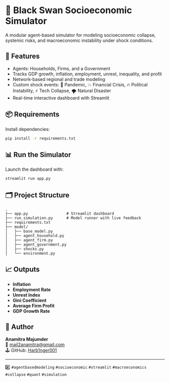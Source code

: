 # 🧠 Black Swan Socioeconomic Simulator

A modular agent-based simulator for modeling socioeconomic collapse, systemic risks, and macroeconomic instability under shock conditions.

## 🚀 Features

- Agents: Households, Firms, and a Government
- Tracks GDP growth, inflation, employment, unrest, inequality, and profit
- Network-based regional and trade modeling
- Custom shock events: 🦠 Pandemic, 💥 Financial Crisis, 🔥 Political Instability, ⚡ Tech Collapse, 🌪️ Natural Disaster
- Real-time interactive dashboard with Streamlit

## 📦 Requirements

Install dependencies:

```bash
pip install -r requirements.txt
```

## 📊 Run the Simulator

Launch the dashboard with:

```bash
streamlit run app.py
```

## 🗂️ Project Structure

```
.
├── app.py                 # Streamlit dashboard
├── run_simulation.py      # Model runner with live feedback
├── requirements.txt
├── model/
│   ├── base_model.py
│   ├── agent_household.py
│   ├── agent_firm.py
│   ├── agent_government.py
│   ├── shocks.py
│   └── environment.py
```

## 📈 Outputs

- **Inflation**  
- **Employment Rate**  
- **Unrest Index**  
- **Gini Coefficient**  
- **Average Firm Profit**  
- **GDP Growth Rate**

## 👤 Author

**Anamitra Majumder**  
📧 mail2anamitra@gmail.com  
🕹️ GitHub: [Harb1nger001](https://github.com/Harb1nger001)

---

#️⃣ `#agentbasedmodeling` `#socioeconomic` `#streamlit` `#macroeconomics` `#collapse` `#quant` `#simulation`
